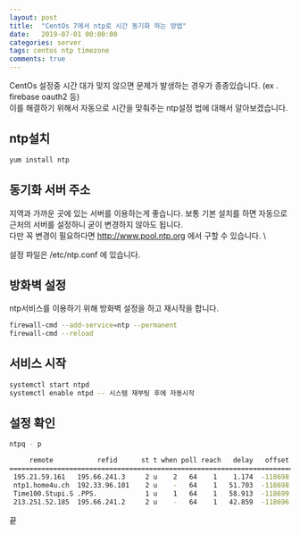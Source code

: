 ```yaml
---
layout: post
title:  "CentOs 7에서 ntp로 시간 동기화 하는 방법"
date:   2019-07-01 00:00:00
categories: server
tags: centos ntp timezone 
comments: true
---
```


CentOs 설정중 시간 대가 맞지 않으면 문제가 발생하는 경우가 종종있습니다. (ex . firebase oauth2 등) \
이를 해결하기 위해서 자동으로 시간을 맞춰주는 ntp설정 법에 대해서 알아보겠습니다. 

## ntp설치

``` bash
yum install ntp

```

## 동기화 서버 주소

지역과 가까운 곳에 있는 서버를 이용하는게 좋습니다. 보통 기본 설치를 하면 자동으로 근처의 서버를 설정하니 굳이 변경하지 않아도 됩니다. \
다만 꼭 변경이 필요하다면 http://www.pool.ntp.org 에서 구할 수 있습니다. \

설정 파일은 /etc/ntp.conf 에 있습니다.

## 방화벽 설정

ntp서비스를 이용하기 위해 방화벽 설정을 하고 재시작을 합니다.

``` bash
firewall-cmd --add-service=ntp --permanent
firewall-cmd --reload
```

## 서비스 시작

```bash
systemctl start ntpd
systemctl enable ntpd -- 시스템 재부팅 후에 자동시작
```

## 설정 확인

```bash
ntpq - p

     remote           refid      st t when poll reach   delay   offset  jitter
==============================================================================
 195.21.59.161   195.66.241.3     2 u    2   64    1    1.174  -118698   0.132
 ntp1.home4u.ch  192.33.96.101    2 u    -   64    1   51.703  -118698   0.018
 Time100.Stupi.S .PPS.            1 u    1   64    1   58.913  -118699   0.000
 213.251.52.185  195.66.241.2     2 u    -   64    1   42.859  -118696   0.000
```

끝